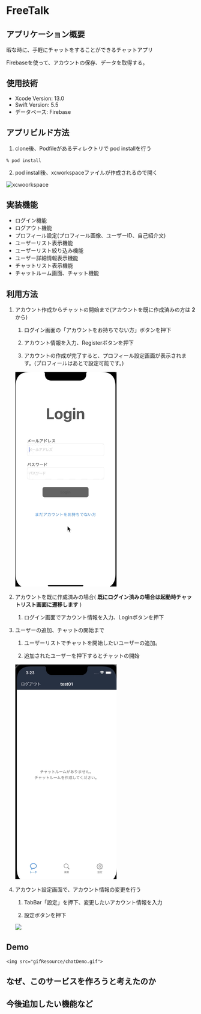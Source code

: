 # FreeTalk

## アプリケーション概要

暇な時に、手軽にチャットをすることができるチャットアプリ

Firebaseを使って、アカウントの保存、データを取得する。

## 使用技術
- Xcode Version: 13.0
- Swift Version: 5.5
- データベース: Firebase

## アプリビルド方法
1. clone後、Podfileがあるディレクトリで pod installを行う
```
% pod install
```
2. pod install後、xcworkspaceファイルが作成されるので開く
<img width="780" alt="xcwoorkspace" src="https://user-images.githubusercontent.com/105440671/175799820-5fba29fe-c716-4ad2-8c82-8be3629563fd.png">

## 実装機能
- ログイン機能
- ログアウト機能
- プロフィール設定(プロフィール画像、ユーザーID、自己紹介文)
- ユーザーリスト表示機能
- ユーザーリスト絞り込み機能
- ユーザー詳細情報表示機能
- チャットリスト表示機能
- チャットルーム画面、チャット機能

## 利用方法

1. アカウント作成からチャットの開始まで(アカウントを既に作成済みの方は **2** から)
    1. ログイン画面の「アカウントをお持ちでない方」ボタンを押下

    1. アカウント情報を入力、Registerボタンを押下

    1. アカウントの作成が完了すると、プロフィール設定画面が表示されます。(プロフィールはあとで設定可能です。)

    <img src="gifResource/registerAccount.gif">   
            
2. アカウントを既に作成済みの場合( **既にログイン済みの場合は起動時チャットリスト画面に遷移します** )
    1. ログイン画面でアカウント情報を入力、Loginボタンを押下

3. ユーザーの追加、チャットの開始まで

    1. ユーザーリストでチャットを開始したいユーザーの追加。

    1. 追加されたユーザーを押下するとチャットの開始  

    <img src="gifResource/registerChatRoom.gif">   

4. アカウント設定画面で、アカウント情報の変更を行う
    1. TabBar「設定」を押下、変更したいアカウント情報を入力

    2. 設定ボタンを押下

    <img src="gifResource/accountSetting.gif">   

## Demo

    <img src="gifResource/chatDemo.gif">   

## なぜ、このサービスを作ろうと考えたのか


## 今後追加したい機能など


 
 

